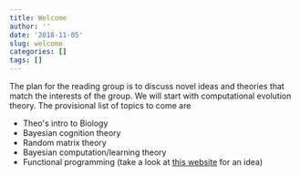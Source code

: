 ```yaml
---
title: Welcome
author: ''
date: '2018-11-05'
slug: welcome
categories: []
tags: []
---
```


The plan for the reading group is to discuss novel ideas and theories that match the interests of the group. We will start with computational evolution theory. The provisional list of topics to come are

*  Theo's intro to Biology
* Bayesian cognition theory 
* Random matrix theory
* Bayesian computation/learning theory 
* Functional programming (take a look at [this website](http://learnyouahaskell.com/chapters) for an idea)

